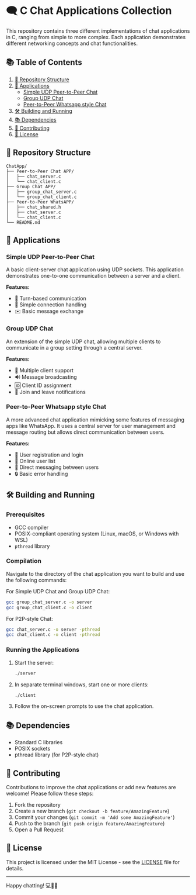 # 🗨️ C Chat Applications Collection

This repository contains three different implementations of chat applications in C, ranging from simple to more complex. Each application demonstrates different networking concepts and chat functionalities.

## 📚 Table of Contents

1. [📁 Repository Structure](#repository-structure)
2. [💬 Applications](#applications)
   - [Simple UDP Peer-to-Peer Chat](#simple-udp-chat)
   - [Group UDP Chat](#group-udp-chat)
   - [Peer-to-Peer Whatsapp style Chat](#p2p-style-chat)
3. [🛠️ Building and Running](#building-and-running)
4. [📚 Dependencies](#dependencies)
5. [🤝 Contributing](#contributing)
6. [📄 License](#license)

## 📁 Repository Structure

```
ChatApp/
├── Peer-to-Peer Chat APP/
│   ├── chat_server.c
│   └── chat_client.c
├── Group Chat APP/
│   ├── group_chat_server.c
│   └── group_chat_client.c
├── Peer-to-Peer WhatsAPP/
│   ├── chat_shared.h
│   ├── chat_server.c
│   └── chat_client.c
└── README.md
```

## 💬 Applications

### Simple UDP Peer-to-Peer Chat

A basic client-server chat application using UDP sockets. This application demonstrates one-to-one communication between a server and a client.

**Features:**
- 🔄 Turn-based communication
- 🔌 Simple connection handling
- ✉️ Basic message exchange

### Group UDP Chat

An extension of the simple UDP chat, allowing multiple clients to communicate in a group setting through a central server.

**Features:**
- 👥 Multiple client support
- 🔊 Message broadcasting
- 🆔 Client ID assignment
- 🚪 Join and leave notifications

### Peer-to-Peer Whatsapp style Chat

A more advanced chat application mimicking some features of messaging apps like WhatsApp. It uses a central server for user management and message routing but allows direct communication between users.

**Features:**
- 📝 User registration and login
- 👤 Online user list
- 💌 Direct messaging between users
- 🔒 Basic error handling

## 🛠️ Building and Running

### Prerequisites

- GCC compiler
- POSIX-compliant operating system (Linux, macOS, or Windows with WSL)
- `pthread` library

### Compilation

Navigate to the directory of the chat application you want to build and use the following commands:

For Simple UDP Chat and Group UDP Chat:
```bash
gcc group_chat_server.c -o server
gcc group_chat_client.c -o client
```

For P2P-style Chat:
```bash
gcc chat_server.c -o server -pthread
gcc chat_client.c -o client -pthread
```

### Running the Applications

1. Start the server:
   ```bash
   ./server
   ```

2. In separate terminal windows, start one or more clients:
   ```bash
   ./client
   ```

3. Follow the on-screen prompts to use the chat application.

## 📚 Dependencies

- Standard C libraries
- POSIX sockets
- pthread library (for P2P-style chat)

## 🤝 Contributing

Contributions to improve the chat applications or add new features are welcome! Please follow these steps:

1. Fork the repository
2. Create a new branch (`git checkout -b feature/AmazingFeature`)
3. Commit your changes (`git commit -m 'Add some AmazingFeature'`)
4. Push to the branch (`git push origin feature/AmazingFeature`)
5. Open a Pull Request

## 📄 License

This project is licensed under the MIT License - see the [LICENSE](LICENSE) file for details.

---

Happy chatting! 💻💬🎉
